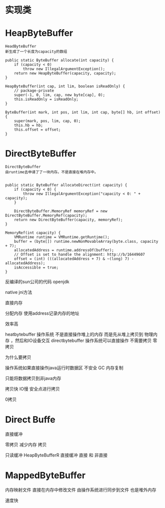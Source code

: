 

# 实现类




# HeapByteBuffer


    HeadByteBuffer
    新生成了一个长度为capacity的数组

    public static ByteBuffer allocate(int capacity) {
        if (capacity < 0)
            throw new IllegalArgumentException();
        return new HeapByteBuffer(capacity, capacity);
    }

    HeapByteBuffer(int cap, int lim, boolean isReadOnly) {  
        // package-private
        super(-1, 0, lim, cap, new byte[cap], 0);
        this.isReadOnly = isReadOnly;
    }

    ByteBuffer(int mark, int pos, int lim, int cap, byte[] hb, int offset) {
        super(mark, pos, lim, cap, 0);
        this.hb = hb;
        this.offset = offset;
    }


# DirectByteBuffer

    DirectByteBuffer
    由runtime去申请了了一块内存。不是直接在堆内存中。


    public static ByteBuffer allocateDirect(int capacity) {
        if (capacity < 0) {
            throw new IllegalArgumentException("capacity < 0: " + capacity);
        }

        DirectByteBuffer.MemoryRef memoryRef = new DirectByteBuffer.MemoryRef(capacity);
        return new DirectByteBuffer(capacity, memoryRef);
    }

    MemoryRef(int capacity) {
        VMRuntime runtime = VMRuntime.getRuntime();
        buffer = (byte[]) runtime.newNonMovableArray(byte.class, capacity + 7);
        allocatedAddress = runtime.addressOf(buffer);
        // Offset is set to handle the alignment: http://b/16449607
        offset = (int) (((allocatedAddress + 7) & ~(long) 7) - allocatedAddress);
        isAccessible = true;
    }





反编译的sun公司的代码 openjdk

native jni方法

直接内存

分配内存
使用address记录内存的地址   

效率高

heatbytebuffer
操作系统
不是直接操作堆上的内存
而是先从堆上拷贝到 物理内存 ，然后和IO设备交互
directbytebuffer
操作系统可以直接操作
不需要拷贝  零拷贝


为什么要拷贝

操作系统如果直接操作java运行时数据区
不安全
GC  内存复制

只能将数据拷贝到非java内存

拷贝快 IO慢  安全点进行拷贝


0拷贝


# Direct Buffe
直接缓冲

零拷贝
减少内存 拷贝  





只读缓冲 HeapByteBufferR
直接缓冲
 直接 和 非直接 



# MappedByteBuffer

内存映射文件
直接在内存中修改文件 由操作系统进行同步到文件
也是堆外内存

速度快








 





